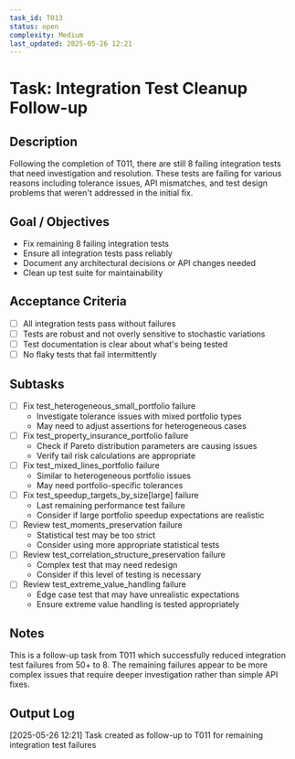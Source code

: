 ```yaml
---
task_id: T013
status: open
complexity: Medium
last_updated: 2025-05-26 12:21
---
```


# Task: Integration Test Cleanup Follow-up

## Description
Following the completion of T011, there are still 8 failing integration tests that need investigation and resolution. These tests are failing for various reasons including tolerance issues, API mismatches, and test design problems that weren't addressed in the initial fix.

## Goal / Objectives
- Fix remaining 8 failing integration tests
- Ensure all integration tests pass reliably
- Document any architectural decisions or API changes needed
- Clean up test suite for maintainability

## Acceptance Criteria
- [ ] All integration tests pass without failures
- [ ] Tests are robust and not overly sensitive to stochastic variations
- [ ] Test documentation is clear about what's being tested
- [ ] No flaky tests that fail intermittently

## Subtasks
- [ ] Fix test_heterogeneous_small_portfolio failure
  - Investigate tolerance issues with mixed portfolio types
  - May need to adjust assertions for heterogeneous cases
- [ ] Fix test_property_insurance_portfolio failure
  - Check if Pareto distribution parameters are causing issues
  - Verify tail risk calculations are appropriate
- [ ] Fix test_mixed_lines_portfolio failure
  - Similar to heterogeneous portfolio issues
  - May need portfolio-specific tolerances
- [ ] Fix test_speedup_targets_by_size[large] failure
  - Last remaining performance test failure
  - Consider if large portfolio speedup expectations are realistic
- [ ] Review test_moments_preservation failure
  - Statistical test may be too strict
  - Consider using more appropriate statistical tests
- [ ] Review test_correlation_structure_preservation failure
  - Complex test that may need redesign
  - Consider if this level of testing is necessary
- [ ] Review test_extreme_value_handling failure
  - Edge case test that may have unrealistic expectations
  - Ensure extreme value handling is tested appropriately

## Notes
This is a follow-up task from T011 which successfully reduced integration test failures from 50+ to 8. The remaining failures appear to be more complex issues that require deeper investigation rather than simple API fixes.

## Output Log
[2025-05-26 12:21] Task created as follow-up to T011 for remaining integration test failures